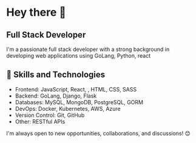 # Hey there 👋
 
## Full Stack Developer
 
I'm a passionate full stack developer with a strong background in developing web applications using GoLang, Python, react
 
## 🚀 Skills and Technologies
 
- Frontend: JavaScript, React, , HTML, CSS, SASS
- Backend: GoLang, Django, Flask
- Databases: MySQL, MongoDB, PostgreSQL, GORM
- DevOps: Docker, Kubernetes, AWS, Azure
- Version Control: Git, GitHub
- Other: RESTful APIs
 
I'm always open to new opportunities, collaborations, and discussions! 😊
